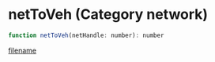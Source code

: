 # netToVeh (Category network)

```js
function netToVeh(netHandle: number): number
```

[filename](netToVeh_m.md ':include')